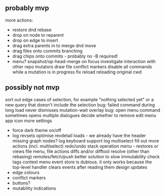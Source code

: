 probably mvp
------------
more actions:
- restore
dnd rebase 
- drop on node to reparent
- drop on edge to insert
- drag extra parents in to merge
dnd move
- drag files onto commits
branching
- drag chips onto commits - probably no -B required!
- menu?
snapshot/op-head-merge on focus
investigate interaction with other repo mutators
draw file conflict markers 
disable all commands while a mutation is in progress
fix reload reloading original cwd

possibly not mvp
----------------
sort out  edge cases of selection, for example "nothing selected yet" or a new query that doesn't include the selection
bug: failed command during long load never dismisses mutation-wait overlay
bug: open menu command sometimes opens multiple dialogues
decide whether to remove edit menu
app icon
more settings
- force dark theme on/off
- log revsets
optimise revdetail loads - we already have the header
missing graph nodes?
log keyboard support
log multiselect
fill out more actions (incl. multiselect)
redo/undo stack
operation menu - restores or views
file menu, file actions
diffs and/or difftool
resolve (other than rebasing)
remotes/fetch/push
better solution to slow immutability check
tags
context menu event store is dubious. it only works because the top-level handler clears events after reading them
design updates 
- edge colours
- conflict markers
- buttons?
- mutability indications
